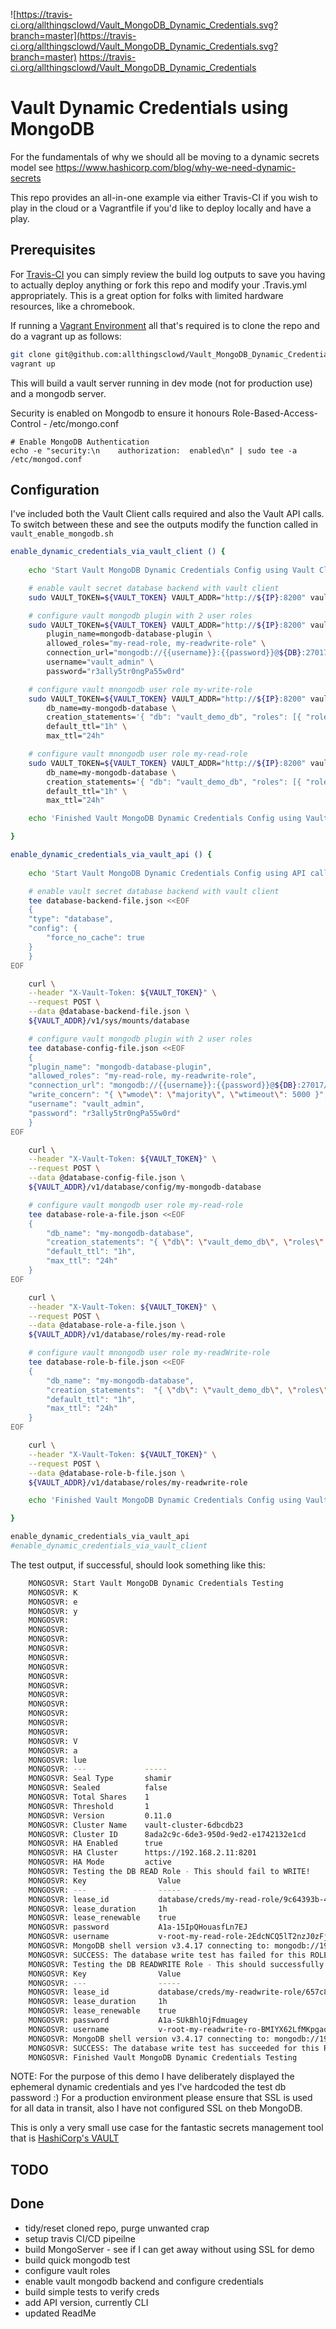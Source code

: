 ![https://travis-ci.org/allthingsclowd/Vault_MongoDB_Dynamic_Credentials.svg?branch=master](https://travis-ci.org/allthingsclowd/Vault_MongoDB_Dynamic_Credentials.svg?branch=master)
https://travis-ci.org/allthingsclowd/Vault_MongoDB_Dynamic_Credentials

# Vault Dynamic Credentials using MongoDB

For the fundamentals of why we should all be moving to a dynamic secrets model see https://www.hashicorp.com/blog/why-we-need-dynamic-secrets

This repo provides an all-in-one example via either Travis-CI if you wish to play in the cloud or a Vagrantfile if you'd like to deploy locally and have a play.

## Prerequisites

For [Travis-CI](https://travis-ci.org/allthingsclowd/Vault_MongoDB_Dynamic_Credentials) you can simply review the build log outputs to save you having to actually deploy anything or fork this repo and modify your .Travis.yml appropriately.
This is a great option for folks with limited hardware resources, like a chromebook.

If running a [Vagrant Environment](https://www.vagrantup.com/docs/installation/) all that's required is to clone the repo and do a vagrant up as follows:

``` bash
git clone git@github.com:allthingsclowd/Vault_MongoDB_Dynamic_Credentials.git
vagrant up
```

This will build a vault server running in dev mode (not for production use) and a mongodb server.

Security is enabled on Mongodb to ensure it honours Role-Based-Access-Control - /etc/mongo.conf
```
# Enable MongoDB Authentication
echo -e "security:\n    authorization:  enabled\n" | sudo tee -a /etc/mongod.conf
```

## Configuration

I've included both the Vault Client calls required and also the Vault API calls. To switch between these and see the outputs modify the function called in `vault_enable_mongodb.sh`

``` bash
enable_dynamic_credentials_via_vault_client () {
    
    echo 'Start Vault MongoDB Dynamic Credentials Config using Vault Client'

    # enable vault secret database backend with vault client
    sudo VAULT_TOKEN=${VAULT_TOKEN} VAULT_ADDR="http://${IP}:8200" vault secrets enable database

    # configure vault mongodb plugin with 2 user roles
    sudo VAULT_TOKEN=${VAULT_TOKEN} VAULT_ADDR="http://${IP}:8200" vault write database/config/my-mongodb-database \
        plugin_name=mongodb-database-plugin \
        allowed_roles="my-read-role, my-readwrite-role" \
        connection_url="mongodb://{{username}}:{{password}}@${DB}:27017/vault_demo_db?ssl=false" \
        username="vault_admin" \
        password="r3ally5tr0ngPa55w0rd"

    # configure vault mnongodb user role my-write-role
    sudo VAULT_TOKEN=${VAULT_TOKEN} VAULT_ADDR="http://${IP}:8200" vault write database/roles/my-readwrite-role \
        db_name=my-mongodb-database \
        creation_statements='{ "db": "vault_demo_db", "roles": [{ "role": "readWrite" }] }' \
        default_ttl="1h" \
        max_ttl="24h"

    # configure vault mnongodb user role my-read-role    
    sudo VAULT_TOKEN=${VAULT_TOKEN} VAULT_ADDR="http://${IP}:8200" vault write database/roles/my-read-role \
        db_name=my-mongodb-database \
        creation_statements='{ "db": "vault_demo_db", "roles": [{ "role": "read" }] }' \
        default_ttl="1h" \
        max_ttl="24h"

    echo 'Finished Vault MongoDB Dynamic Credentials Config using Vault Client'

}

enable_dynamic_credentials_via_vault_api () {
    
    echo 'Start Vault MongoDB Dynamic Credentials Config using API calls'

    # enable vault secret database backend with vault client
    tee database-backend-file.json <<EOF
    {
    "type": "database",
    "config": {
        "force_no_cache": true
    }
    }
EOF

    curl \
    --header "X-Vault-Token: ${VAULT_TOKEN}" \
    --request POST \
    --data @database-backend-file.json \
    ${VAULT_ADDR}/v1/sys/mounts/database

    # configure vault mongodb plugin with 2 user roles
    tee database-config-file.json <<EOF
    {
    "plugin_name": "mongodb-database-plugin",
    "allowed_roles": "my-read-role, my-readwrite-role",
    "connection_url": "mongodb://{{username}}:{{password}}@${DB}:27017/vault_demo_db?ssl=false",
    "write_concern": "{ \"wmode\": \"majority\", \"wtimeout\": 5000 }",
    "username": "vault_admin",
    "password": "r3ally5tr0ngPa55w0rd"
    }
EOF

    curl \
    --header "X-Vault-Token: ${VAULT_TOKEN}" \
    --request POST \
    --data @database-config-file.json \
    ${VAULT_ADDR}/v1/database/config/my-mongodb-database

    # configure vault mongodb user role my-read-role
    tee database-role-a-file.json <<EOF
    {
        "db_name": "my-mongodb-database",
        "creation_statements": "{ \"db\": \"vault_demo_db\", \"roles\": [{ \"role\": \"read\" }] }",
        "default_ttl": "1h",
        "max_ttl": "24h"
    }
EOF

    curl \
    --header "X-Vault-Token: ${VAULT_TOKEN}" \
    --request POST \
    --data @database-role-a-file.json \
    ${VAULT_ADDR}/v1/database/roles/my-read-role

    # configure vault mnongodb user role my-readWrite-role    
    tee database-role-b-file.json <<EOF
    {
        "db_name": "my-mongodb-database",
        "creation_statements":  "{ \"db\": \"vault_demo_db\", \"roles\": [{ \"role\": \"readWrite\" }] }",
        "default_ttl": "1h",
        "max_ttl": "24h"
    }
EOF

    curl \
    --header "X-Vault-Token: ${VAULT_TOKEN}" \
    --request POST \
    --data @database-role-b-file.json \
    ${VAULT_ADDR}/v1/database/roles/my-readwrite-role

    echo 'Finished Vault MongoDB Dynamic Credentials Config using Vault API calls'

}

enable_dynamic_credentials_via_vault_api
#enable_dynamic_credentials_via_vault_client
```

The test output, if successful, should look something like this:
``` bash
    MONGOSVR: Start Vault MongoDB Dynamic Credentials Testing
    MONGOSVR: K
    MONGOSVR: e
    MONGOSVR: y
    MONGOSVR:
    MONGOSVR:
    MONGOSVR:
    MONGOSVR:
    MONGOSVR:
    MONGOSVR:
    MONGOSVR:
    MONGOSVR:
    MONGOSVR:
    MONGOSVR:
    MONGOSVR:
    MONGOSVR:
    MONGOSVR:
    MONGOSVR: V
    MONGOSVR: a
    MONGOSVR: lue
    MONGOSVR: ---             -----
    MONGOSVR: Seal Type       shamir
    MONGOSVR: Sealed          false
    MONGOSVR: Total Shares    1
    MONGOSVR: Threshold       1
    MONGOSVR: Version         0.11.0
    MONGOSVR: Cluster Name    vault-cluster-6dbcdb23
    MONGOSVR: Cluster ID      8ada2c9c-6de3-950d-9ed2-e1742132e1cd
    MONGOSVR: HA Enabled      true
    MONGOSVR: HA Cluster      https://192.168.2.11:8201
    MONGOSVR: HA Mode         active
    MONGOSVR: Testing the DB READ Role - This should fail to WRITE!
    MONGOSVR: Key                Value
    MONGOSVR: ---                -----
    MONGOSVR: lease_id           database/creds/my-read-role/9c64393b-4dce-4ea5-b06e-dceabb9e30a3
    MONGOSVR: lease_duration     1h
    MONGOSVR: lease_renewable    true
    MONGOSVR: password           A1a-15IpQHouasfLn7EJ
    MONGOSVR: username           v-root-my-read-role-2EdcNCQ5lT2nzJ0zFj9d-1536319430
    MONGOSVR: MongoDB shell version v3.4.17 connecting to: mongodb://192.168.2.12:27017/vault_demo_db MongoDB server version: 3.4.17 { "writeError" : { "code" : 13, "errmsg" : "not authorized on vault_demo_db to execute command { insert: \"MyCollection\", documents: [ { _id: ObjectId('5b925fc6da14f22564d6eec0'), name: \"my_mongo_test\", title: \"vaulttest\" } ], ordered: true }" } }
    MONGOSVR: SUCCESS: The database write test has failed for this ROLE - my-read-role - as expected!
    MONGOSVR: Testing the DB READWRITE Role - This should successfully WRITE!
    MONGOSVR: Key                Value
    MONGOSVR: ---                -----
    MONGOSVR: lease_id           database/creds/my-readwrite-role/657c8168-7626-2009-2235-e138c05b3c09
    MONGOSVR: lease_duration     1h
    MONGOSVR: lease_renewable    true
    MONGOSVR: password           A1a-SUkBhlOjFdmuagey
    MONGOSVR: username           v-root-my-readwrite-ro-BMIYX62LfMKpgaqXa9S1-1536319430
    MONGOSVR: MongoDB shell version v3.4.17 connecting to: mongodb://192.168.2.12:27017/vault_demo_db MongoDB server version: 3.4.17 { "nInserted" : 1 }
    MONGOSVR: SUCCESS: The database write test has succeeded for this ROLE - my-readwrite-role - as expected!
    MONGOSVR: Finished Vault MongoDB Dynamic Credentials Testing
```
NOTE: For the purpose of this demo I have deliberately displayed the ephemeral dynamic credentials and yes I've hardcoded the test db password :)
For a production environment please ensure that SSL is used for all data in transit, also I have not configured SSL on theb MongoDB.

This is only a very small use case for the fantastic secrets management tool that is [HashiCorp's VAULT](https://www.vaultproject.io/)

## TODO


## Done

- tidy/reset cloned repo, purge unwanted crap
- setup travis CI/CD pipeilne
- build MongoServer - see if I can get away without using SSL for demo
- build quick mongodb test
- configure vault roles
- enable vault mongodb backend and configure credentials
- build simple tests to verify creds
- add API version, currently CLI
- updated ReadMe

